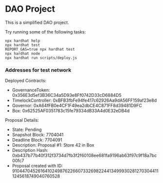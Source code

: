 # DAO Project

This is a simplified DAO project.

Try running some of the following tasks:

```shell
npx hardhat help
npx hardhat test
REPORT_GAS=true npx hardhat test
npx hardhat node
npx hardhat run scripts/deploy.js
```

### Addresses for test network
Deployed Contracts:
- GovernanceToken: 0x356E3d5ef3B36C34a5D93e8Ff0742D33cD6884D5
- TimelockController: 0xBFB3fbFe94fe417c62926Aa9dA56FF159af23e8d
- Governor: 0xA64fFB0e4CF1F49ea2dbCE4C871FF8d39481D9FC
- Box: 0x62525AF0351783c15fe79334dB33A4d0E32eDB4d

Proposal Details:
- State: Pending
- Snapshot Block: 7704041
- Deadline Block: 7704091
- Description: Proposal #1: Store 42 in Box
- Description Hash: 0xb437b77b40f312f3734d7fb3f2f60108ee681fa9196ab63f97c9f18a7bc00fc7
- Proposal created with ID: 91044704526164102498762266073326982244134999302812703044111245618749040760528